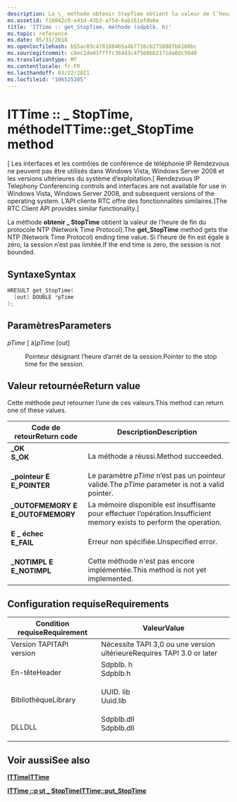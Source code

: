 ```yaml
---
description: La \_ méthode obtenir StopTime obtient la valeur de l’heure de fin du protocole NTP (Network Time Protocol). Si l’heure de fin est égale à zéro, la session n’est pas limitée.
ms.assetid: f18042c0-e41d-43b3-a75d-6ab161afde6e
title: 'ITTime :: get_StopTime, méthode (sdpblb. h)'
ms.topic: reference
ms.date: 05/31/2018
ms.openlocfilehash: b55ac03c4701884b5a4b7716cb2758887b6160bc
ms.sourcegitcommit: c8ec1ded1ffffc364d3c4f560bb2171da0dc5040
ms.translationtype: MT
ms.contentlocale: fr-FR
ms.lasthandoff: 03/22/2021
ms.locfileid: "106525205"
---
```

# <a name="ittimeget_stoptime-method"></a><span data-ttu-id="b245b-104">ITTime :: \_ StopTime, méthode</span><span class="sxs-lookup"><span data-stu-id="b245b-104">ITTime::get\_StopTime method</span></span>

<span data-ttu-id="b245b-105">\[ Les interfaces et les contrôles de conférence de téléphonie IP Rendezvous ne peuvent pas être utilisés dans Windows Vista, Windows Server 2008 et les versions ultérieures du système d’exploitation.</span><span class="sxs-lookup"><span data-stu-id="b245b-105">\[ Rendezvous IP Telephony Conferencing controls and interfaces are not available for use in Windows Vista, Windows Server 2008, and subsequent versions of the operating system.</span></span> <span data-ttu-id="b245b-106">L’API cliente RTC offre des fonctionnalités similaires.\]</span><span class="sxs-lookup"><span data-stu-id="b245b-106">The RTC Client API provides similar functionality.\]</span></span>

<span data-ttu-id="b245b-107">La méthode **obtenir \_ StopTime** obtient la valeur de l’heure de fin du protocole NTP (Network Time Protocol).</span><span class="sxs-lookup"><span data-stu-id="b245b-107">The **get\_StopTime** method gets the NTP (Network Time Protocol) ending time value.</span></span> <span data-ttu-id="b245b-108">Si l’heure de fin est égale à zéro, la session n’est pas limitée.</span><span class="sxs-lookup"><span data-stu-id="b245b-108">If the end time is zero, the session is not bounded.</span></span>

## <a name="syntax"></a><span data-ttu-id="b245b-109">Syntaxe</span><span class="sxs-lookup"><span data-stu-id="b245b-109">Syntax</span></span>


```C++
HRESULT get_StopTime(
  [out] DOUBLE *pTime
);
```



## <a name="parameters"></a><span data-ttu-id="b245b-110">Paramètres</span><span class="sxs-lookup"><span data-stu-id="b245b-110">Parameters</span></span>

<dl> <dt>

<span data-ttu-id="b245b-111">*pTime* \[ à\]</span><span class="sxs-lookup"><span data-stu-id="b245b-111">*pTime* \[out\]</span></span>
</dt> <dd>

<span data-ttu-id="b245b-112">Pointeur désignant l’heure d’arrêt de la session.</span><span class="sxs-lookup"><span data-stu-id="b245b-112">Pointer to the stop time for the session.</span></span>

</dd> </dl>

## <a name="return-value"></a><span data-ttu-id="b245b-113">Valeur retournée</span><span class="sxs-lookup"><span data-stu-id="b245b-113">Return value</span></span>

<span data-ttu-id="b245b-114">Cette méthode peut retourner l’une de ces valeurs.</span><span class="sxs-lookup"><span data-stu-id="b245b-114">This method can return one of these values.</span></span>



| <span data-ttu-id="b245b-115">Code de retour</span><span class="sxs-lookup"><span data-stu-id="b245b-115">Return code</span></span>                                                                                   | <span data-ttu-id="b245b-116">Description</span><span class="sxs-lookup"><span data-stu-id="b245b-116">Description</span></span>                                                     |
|-----------------------------------------------------------------------------------------------|-----------------------------------------------------------------|
| <dl> <span data-ttu-id="b245b-117"><dt>**\_OK**</dt></span><span class="sxs-lookup"><span data-stu-id="b245b-117"><dt>**S\_OK**</dt></span></span> </dl>          | <span data-ttu-id="b245b-118">La méthode a réussi.</span><span class="sxs-lookup"><span data-stu-id="b245b-118">Method succeeded.</span></span><br/>                                    |
| <dl> <span data-ttu-id="b245b-119"><dt>**\_pointeur E**</dt></span><span class="sxs-lookup"><span data-stu-id="b245b-119"><dt>**E\_POINTER**</dt></span></span> </dl>     | <span data-ttu-id="b245b-120">Le paramètre *pTime* n’est pas un pointeur valide.</span><span class="sxs-lookup"><span data-stu-id="b245b-120">The *pTime* parameter is not a valid pointer.</span></span><br/>        |
| <dl> <span data-ttu-id="b245b-121"><dt>**\_OUTOFMEMORY E**</dt></span><span class="sxs-lookup"><span data-stu-id="b245b-121"><dt>**E\_OUTOFMEMORY**</dt></span></span> </dl> | <span data-ttu-id="b245b-122">La mémoire disponible est insuffisante pour effectuer l’opération.</span><span class="sxs-lookup"><span data-stu-id="b245b-122">Insufficient memory exists to perform the operation.</span></span><br/> |
| <dl> <span data-ttu-id="b245b-123"><dt>**E \_ échec**</dt></span><span class="sxs-lookup"><span data-stu-id="b245b-123"><dt>**E\_FAIL**</dt></span></span> </dl>        | <span data-ttu-id="b245b-124">Erreur non spécifiée.</span><span class="sxs-lookup"><span data-stu-id="b245b-124">Unspecified error.</span></span><br/>                                   |
| <dl> <span data-ttu-id="b245b-125"><dt>**\_NOTIMPL E**</dt></span><span class="sxs-lookup"><span data-stu-id="b245b-125"><dt>**E\_NOTIMPL**</dt></span></span> </dl>     | <span data-ttu-id="b245b-126">Cette méthode n'est pas encore implémentée.</span><span class="sxs-lookup"><span data-stu-id="b245b-126">This method is not yet implemented.</span></span><br/>                  |



 

## <a name="requirements"></a><span data-ttu-id="b245b-127">Configuration requise</span><span class="sxs-lookup"><span data-stu-id="b245b-127">Requirements</span></span>



| <span data-ttu-id="b245b-128">Condition requise</span><span class="sxs-lookup"><span data-stu-id="b245b-128">Requirement</span></span> | <span data-ttu-id="b245b-129">Valeur</span><span class="sxs-lookup"><span data-stu-id="b245b-129">Value</span></span> |
|-------------------------|---------------------------------------------------------------------------------------|
| <span data-ttu-id="b245b-130">Version TAPI</span><span class="sxs-lookup"><span data-stu-id="b245b-130">TAPI version</span></span><br/> | <span data-ttu-id="b245b-131">Nécessite TAPI 3,0 ou une version ultérieure</span><span class="sxs-lookup"><span data-stu-id="b245b-131">Requires TAPI 3.0 or later</span></span><br/>                                                 |
| <span data-ttu-id="b245b-132">En-tête</span><span class="sxs-lookup"><span data-stu-id="b245b-132">Header</span></span><br/>       | <dl> <span data-ttu-id="b245b-133"><dt>Sdpblb. h</dt></span><span class="sxs-lookup"><span data-stu-id="b245b-133"><dt>Sdpblb.h</dt></span></span> </dl>   |
| <span data-ttu-id="b245b-134">Bibliothèque</span><span class="sxs-lookup"><span data-stu-id="b245b-134">Library</span></span><br/>      | <dl> <span data-ttu-id="b245b-135"><dt>UUID. lib</dt></span><span class="sxs-lookup"><span data-stu-id="b245b-135"><dt>Uuid.lib</dt></span></span> </dl>   |
| <span data-ttu-id="b245b-136">DLL</span><span class="sxs-lookup"><span data-stu-id="b245b-136">DLL</span></span><br/>          | <dl> <span data-ttu-id="b245b-137"><dt>Sdpblb.dll</dt></span><span class="sxs-lookup"><span data-stu-id="b245b-137"><dt>Sdpblb.dll</dt></span></span> </dl> |



## <a name="see-also"></a><span data-ttu-id="b245b-138">Voir aussi</span><span class="sxs-lookup"><span data-stu-id="b245b-138">See also</span></span>

<dl> <dt>

[<span data-ttu-id="b245b-139">**ITTime**</span><span class="sxs-lookup"><span data-stu-id="b245b-139">**ITTime**</span></span>](ittime.md)
</dt> <dt>

[<span data-ttu-id="b245b-140">**ITTime ::p ut \_ StopTime**</span><span class="sxs-lookup"><span data-stu-id="b245b-140">**ITTime::put\_StopTime**</span></span>](ittime-put-stoptime.md)
</dt> </dl>

 

 




